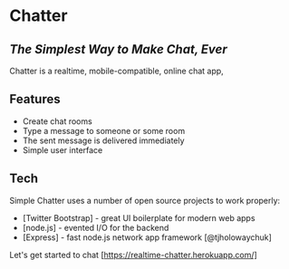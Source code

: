 # Chatter
## _The Simplest Way to Make Chat, Ever_

Chatter is a realtime, mobile-compatible, online chat app,

## Features

- Create chat rooms
- Type a message to someone or some room 
- The sent message is delivered immediately 
- Simple user interface


## Tech

Simple Chatter uses a number of open source projects to work properly:

- [Twitter Bootstrap] - great UI boilerplate for modern web apps
- [node.js] - evented I/O for the backend
- [Express] - fast node.js network app framework [@tjholowaychuk]



Let's get started to chat
[https://realtime-chatter.herokuapp.com/]
